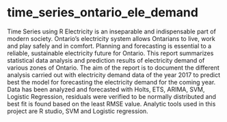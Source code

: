 # time_series_ontario_ele_demand
Time Series using R 
Electricity is an inseparable and indispensable part of modern society. Ontario’s electricity system
allows Ontarians to live, work and play safely and in comfort. Planning and forecasting is essential to a
reliable, sustainable electricity future for Ontario.
This report summarizes statistical data analysis and prediction results of electricity demand of
various zones of Ontario. The aim of the report is to document the different analysis carried out with
electricity demand data of the year 2017 to predict best the model for forecasting the electricity demand for
the coming year. Data has been analyzed and forecasted with Holts, ETS, ARIMA, SVM, Logistic
Regression, residuals were verified to be normally distributed and best fit is found based on the least RMSE
value. Analytic tools used in this project are R studio, SVM and Logistic regression.
